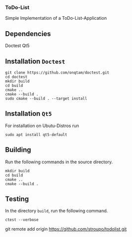 ### ToDo-List

Simple Implementation of a ToDo-List-Application

## Dependencies
Doctest
Qt5

## Installation `Doctest`

    git clone https://github.com/onqtam/doctest.git
    cd doctest
    mkdir build
    cd build
    cmake ..
    cmake --build .
    sudo cmake --build . --target install


## Installation `Qt5`
For installation on Ubutu-Distros run

    sudo apt install qt5-default



## Building
Run the following commands in the source directory.

    mkdir build
    cd build
    cmake ..
    cmake --build .

## Testing
In the directory `build`, run the following command.

    ctest --verbose
git remote add origin https://github.com/stroupo/todolist.git

